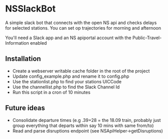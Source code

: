 # NSSlackBot
A simple slack bot that connects with the open NS api and checks delays for selected stations.
You can set op trajectories for morning and afternoon

You'll need a Slack app and an NS apiportal account with the Public-Travel-Information enabled

## Installation
- Create a webserver writable cache folder in the root of the project 
- Update config_example.php and rename it to config.php
- Use the stationlist.php to find your stations UICCode
- Use the channellist.php to find the Slack Channel Id 
- Run this script in a cron of 10 minutes

## Future ideas
- Consolidate departure times (e.g .39+28 = the 18.09 train, probably just group everything that departs within say 10 mins with same from/to)
- Read and parse disruptions endpoint (see NSApiHelper->getDisruptions)